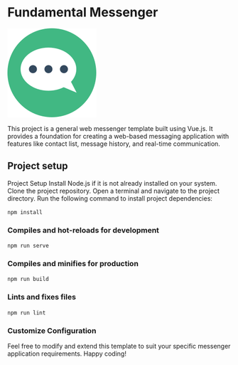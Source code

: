 # Fundamental Messenger

![Fundamental Messenger](https://raw.githubusercontent.com/ioborin22/messenger-vue/bc7ec3a8ee562341fd3c6a518e1b6735434213cf/public/messenger-vue/vue-fundamental-messenger.svg)

This project is a general web messenger template built using Vue.js. It provides a foundation for creating a web-based messaging application with features like contact list, message history, and real-time communication.

## Project setup
Project Setup
Install Node.js if it is not already installed on your system.
Clone the project repository.
Open a terminal and navigate to the project directory.
Run the following command to install project dependencies:
```
npm install
```

### Compiles and hot-reloads for development
```
npm run serve
```

### Compiles and minifies for production
```
npm run build
```

### Lints and fixes files
```
npm run lint
```

### Customize Configuration
Feel free to modify and extend this template to suit your specific messenger application requirements. Happy coding!